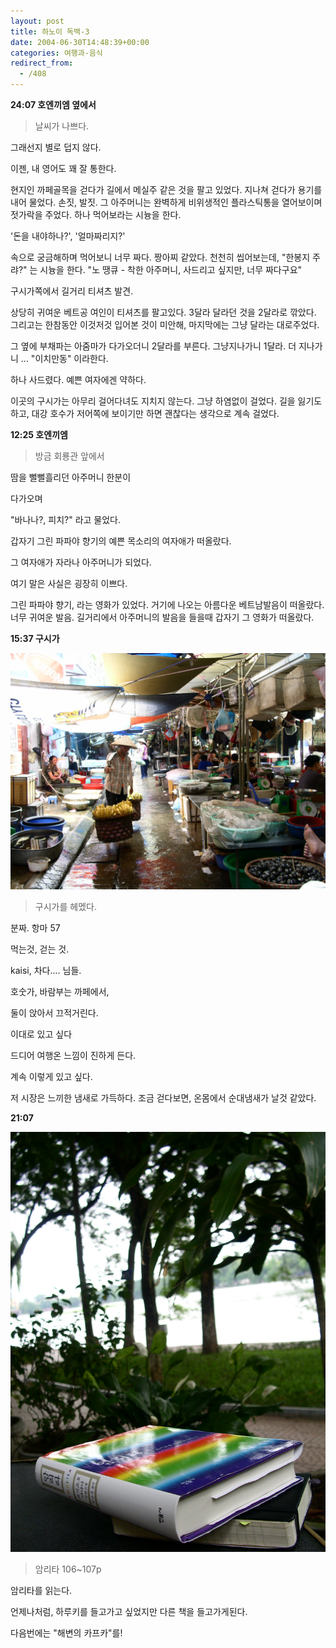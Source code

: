 ```yaml
---
layout: post
title: 하노이 독백-3
date: 2004-06-30T14:48:39+00:00
categories: 여행과-음식
redirect_from:
  - /408
---
```


<b>24:07 호엔끼엠 옆에서</b>

> 날씨가 나쁘다.

그래선지 별로 덥지 않다.

이젠, 내 영어도 꽤 잘 통한다.

현지인 까페골목을 걷다가 길에서 메실주 같은 것을 팔고 있었다. 지나쳐 걷다가 용기를 내어 물었다. 손짓, 발짓. 그 아주머니는 완벽하게 비위생적인 플라스틱통을 열어보이며 젓가락을 주었다. 하나 먹어보라는 시늉을 한다.

'돈을 내야하나?', '얼마짜리지?'

속으로 궁금해하며 먹어보니 너무 짜다. 짱아찌 같았다. 천천히 씹어보는데, "한봉지 주랴?" 는 시늉을 한다. "노 땡큐 - 착한 아주머니, 사드리고 싶지만, 너무 짜다구요"

구시가쪽에서 길거리 티셔츠 발견.

상당히 귀여운 베트공 여인이 티셔츠를 팔고있다. 3달라 달라던 것을 2달라로 깎았다. 그리고는 한참동안 이것저것 입어본 것이 미안해, 마지막에는 그냥 달라는 대로주었다.

그 옆에 부채파는 아줌마가 다가오더니 2달라를 부른다. 그냥지나가니 1달라. 더 지나가니 ... "이치만동" 이라한다.

하나 사드렸다. 예쁜 여자에겐 약하다.

이곳의 구시가는 아무리 걸어다녀도 지치지 않는다. 그냥 하염없이 걸었다. 길을 잃기도 하고, 대강 호수가 저어쪽에 보이기만 하면 괜찮다는 생각으로 계속 걸었다.

<b>12:25 호엔끼엠</b>

> 방금 회룡관 앞에서

땀을 뻘뻘흘리던 아주머니 한분이

다가오며

"바나나?, 피치?" 라고 물었다.

갑자기 그린 파파야 향기의 예쁜 목소리의 여자애가 떠올랐다.

그 여자애가 자라나 아주머니가 되었다.

여기 말은 사실은 굉장히 이쁘다.

그린 파파야 향기, 라는 영화가 있었다. 거기에 나오는 아름다운 베트남발음이 떠올랐다. 너무 귀여운 발음. 길거리에서 아주머니의 발음을 들을때 갑자기 그 영화가 떠올랐다.

<b>15:37 구시가</b>

![ ](/assets/media/uploads_2004_06_PICT0622-1.jpg)

> 구시가를 헤멨다.

분짜. 항마 57

먹는것, 걷는 것.

kaisi, 차다.... 님들.

호숫가, 바람부는 까페에서,

둘이 앉아서 끄적거린다.

이대로 있고 싶다

드디어 여행온 느낌이 진하게 든다.

계속 이렇게 있고 싶다.

저 시장은 느끼한 냄새로 가득하다. 조금 걷다보면, 온몸에서 순대냄새가 날것 같았다.

<b>21:07 </b>

![ ](/assets/media/uploads_2004_06_PICT0715.jpg)

> 암리타 106~107p

암리타를 읽는다.

언제나처럼, 하루키를 들고가고 싶었지만 다른 책을 들고가게된다.

다음번에는 "해변의 카프카"를!
